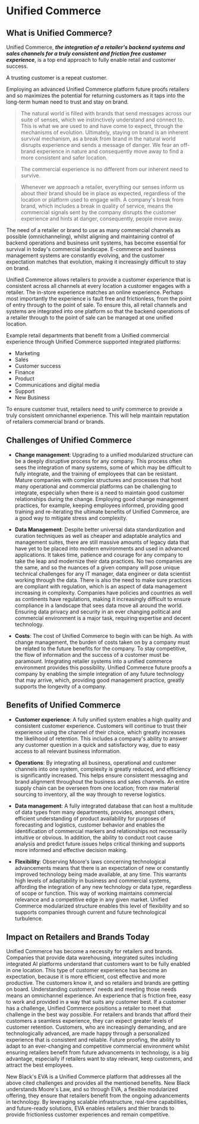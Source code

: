 # Unified Commerce
## What is Unified Commerce? 

Unified Commerce, ***the integration of a retailer's backend systems and sales channels for a truly consistent and friction free customer experience***, is a top end approach to fully enable retail and customer success. 

A trusting customer is a repeat customer.

Employing an advanced Unified Commerce platform future proofs retailers and so maximizes the potential for returning customers as it taps into the long-term human need to trust and stay on brand. 

> The natural world is filled with brands that send messages across our suite of senses, which we instinctively understand and connect to. This is what we are used to and have come to expect, through the mechanisms of evolution. Ultimately, staying on brand is an inherent survival mechanism, as a break from brand in the natural world disrupts experience and sends a message of danger. We fear an off-brand experience in nature and consequently move away to find a more consistent and safer location. 

> The commercial experience is no different from our inherent need to survive. 

> Whenever we approach a retailer, everything our senses inform us about their brand should be in place as expected, regardless of the location or platform used to engage with. A company's break from brand, which includes a break in quality of service, means the commercial signals sent by the company disrupts the customer experience and hints at danger, consequently, people move away. 

The need of a retailer or brand to use as many commercial channels as possible (omnichanneling), whilst aligning and maintaining control of backend operations and business unit systems, has
become essential for survival in today's commercial landscape. E-commerce and business management systems are constantly evolving, and the customer expectation matches that evolution, making it increasingly difficult to stay on brand. 

Unified Commerce allows retailers to provide a customer experience that is consistent across all channels at every location a customer engages with a retailer. The in-store experience matches an online experience. Perhaps most importantly the experience is fault free and frictionless, from the point of entry through to the point of sale. To ensure this, all retail channels and systems are integrated into one platform so that the backend operations of a retailer through to the point of sale can be managed at one unified location. 

Example retail departments that benefit from a Unified commercial experience through Unified Commerce supported integrated platforms:
* Marketing
* Sales
* Customer success
* Finance
* Product
* Communications and digital media
* Support
* New Business

To ensure customer trust, retailers need to unify commerce to provide a truly consistent omnichannel experience. This will help maintain reputation of retailers commercial brand or brands.

## Challenges of Unified Commerce 

* **Change management**: Upgrading to a unified modularized structure can be a deeply disruptive process for any company. This process often sees the integration of many systems, some of which may be difficult to fully integrate, and the training of employees that can be resistant. Mature companies with complex structures and processes that host many operational and commercial platforms can be challenging to integrate, especially when there is a need to maintain good customer relationships during the change. Employing good change management practices, for example, keeping employees informed, providing good training and re-iterating the ultimate benefits of Unified Commerce, are a good way to mitigate stress and complexity.

* **Data Management**: Despite better universal data standardization and curation techniques as well as cheaper and adaptable analytics and management suites, there are still massive amounts of legacy data that have yet to be placed into modern environments and used in advanced applications. It takes time, patience and courage for any company to take the leap and modernize their data practices. No two companies are the same, and so the nuances of a given company will pose unique technical challenges for any IT manager, data engineer or data scientist working through the data. There is also the need to make sure practices are compliant with regulation, which is an aspect of data management increasing in complexity. Companies have policies and countries as well as continents have regulations, making it increasingly difficult to ensure compliance in a landscape that sees data move all around the world. Ensuring data privacy and security in an ever changing political and commercial environment is a major task, requiring expertise and decent technology.

* **Costs**: The cost of Unified Commerce to begin with can be high. As with change management, the burden of costs taken on by a company must be related to the future benefits for the company. To stay competitive, the flow of information and the success of a customer must be paramount. Integrating retailer systems into a unified commerce environment provides this possibility. Unified Commerce future proofs a company by enabling the simple integration of any future technology that may arrive, which, providing good management practice, greatly supports the longevity of a company.

## Benefits of Unified Commerce

* **Customer experience**: A fully unified system enables a high quality and consistent customer experience. Customers will continue to trust their experience using the channel of their choice, which greatly increases the likelihood of retention. This includes a company's ability to answer any customer question in a quick and satisfactory way, due to easy access to all relevant business information.

* **Operations**: By integrating all business, operational and customer channels into one system, complexity is greatly reduced, and efficiency is significantly increased. This helps ensure consistent messaging and brand alignment throughout the business and sales channels. An entire supply chain can be overseen from one location; from raw material sourcing to inventory, all the way through to reverse logistics.

* **Data management**: A fully integrated database that can host a multitude of data types from many departments, provides, amongst others, efficient understanding of product availability for purposes of forecasting and logistics, customer behavior and enables the identification of commercial markers and relationships not necessarily intuitive or obvious. In addition, the ability to conduct root cause analysis and predict future issues helps critical thinking and supports more informed and effective decision making.

* **Flexibility**: Observing Moore's laws concerning technological advancements means that there is an expectation of new or constantly improved technology being made available, at any time. This warrants high levels of adaptability in business and commercial systems, affording the integration of any new technology or data type, regardless of scope or function. This way of working maintains commercial relevance and a competitive edge in any given market. Unified Commerce modularized structure enables this level of flexibility and so supports companies through current and future technological turbulence.

## Impact on Retailers and Brands Today

Unified Commerce has become a necessity for retailers and brands. Companies that provide data warehousing, integrated suites including integrated AI platforms understand that customers want to be fully enabled in one location. This type of customer experience has become an expectation, because it is more efficient, cost effective and more productive. The customers know it, and so retailers and brands are getting on board. Understanding customers' needs and meeting those needs means an omnichannel experience. An experience that is friction free, easy to work and provided in a way that suits any customer best. If a customer has a challenge, Unified Commerce positions a retailer to meet that challenge in the best way possible. For retailers and brands that afford their customers a seamless experience, they can expect greater levels of customer retention. Customers, who are increasingly demanding, and are technologically advanced, are made happy through a personalized experience that is consistent and reliable. Future proofing, the ability to adapt to an ever-changing and competitive commercial environment whilst ensuring retailers benefit from future advancements in technology, is a big advantage, especially if retailers want to stay relevant, keep customers, and attract the best employees. 

New Black's EVA is a Unified Commerce platform that addresses all the above cited challenges and provides all the mentioned benefits. New Black understands Moore's Law, and so through EVA, a flexible modularized offering, they ensure that retailers benefit from the ongoing advancements in technology. By leveraging scalable infrastructure, real-time capabilities, and future-ready solutions, EVA enables retailers and thier brands to provide frictionless customer experiences and remain competitive.


